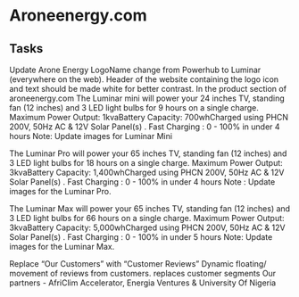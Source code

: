 # Aroneenergy.com

## Tasks
Update Arone Energy LogoName change from Powerhub to Luminar (everywhere on the web).
Header of the website containing the logo icon and text should be made white for better contrast.
In the product section of aroneenergy.com 
The Luminar mini will power your 24 inches TV, standing fan (12 inches) and 3 LED light bulbs for 9 hours on a single charge.
Maximum Power Output: 1kvaBattery Capacity:  700whCharged using PHCN 200V, 50Hz AC & 12V Solar Panel(s) . Fast Charging : 0 - 100% in under 4 hours
Note: Update images for Luminar Mini

The Luminar Pro will power your 65 inches TV, standing fan (12 inches) and 3 LED light bulbs for 18 hours on a single charge.
Maximum Power Output: 3kvaBattery Capacity:  1,400whCharged using PHCN 200V, 50Hz AC & 12V Solar Panel(s) . Fast Charging : 0 - 100% in under 4 hours
Note :  Update images for the Luminar Pro.

The Luminar Max will power your 65 inches TV, standing fan (12 inches) and 3 LED light bulbs for 66 hours on a single charge.
Maximum Power Output: 3kvaBattery Capacity:  5,000whCharged using PHCN 200V, 50Hz AC & 12V Solar Panel(s) . Fast Charging : 0 - 100% in under 5 hours
Note: Update images for the Luminar Max.

Replace “Our Customers” with “Customer Reviews”
Dynamic floating/ movement of reviews from customers.  replaces customer segments
Our partners - AfriClim Accelerator, Energia Ventures & University Of Nigeria